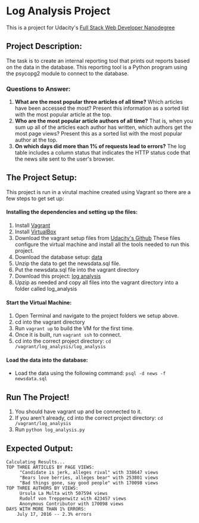 # Log Analysis Project
This is a project for Udacity's [Full Stack Web Developer Nanodegree](https://www.udacity.com/course/full-stack-web-developer-nanodegree--nd004)
## Project Description:
The task is to create an internal reporting tool that prints out reports 
based on the data in the database. This reporting tool is a Python program 
using the psycopg2 module to connect to the database.
### Questions to Answer:
1. **What are the most popular three articles of all time?** Which articles have been 
accessed the most? Present this information as a sorted list with the most popular 
article at the top.
1. **Who are the most popular article authors of all time?** That is, when you sum up 
all of the articles each author has written, which authors get the most page views? 
Present this as a sorted list with the most popular author at the top.
1. **On which days did more than 1% of requests lead to errors?**  The log table 
includes a column status that indicates the HTTP status code that the news site sent 
to the user's browser. 

## The Project Setup:
This project is run in a virutal machine created using Vagrant so there are a few steps
to get set up:
#### Installing the dependencies and setting up the files:
1. Install [Vagrant](https://www.vagrantup.com/)
1. Install [VirtualBox](https://www.virtualbox.org/)
1. Download the vagrant setup files from [Udacity's Github](https://github.com/udacity/fullstack-nanodegree-vm)
These files configure the virtual machine and install all the tools needed to run this project.
1. Download the database setup: [data](https://d17h27t6h515a5.cloudfront.net/topher/2016/August/57b5f748_newsdata/newsdata.zip)
1. Unzip the data to get the newsdata.sql file.
1. Put the newsdata.sql file into the vagrant directory
1. Download this project: [log analysis](https://github.com/michellejl/log_analysis)
1. Upzip as needed and copy all files into the vagrant directory into a folder called log_analysis
#### Start the Virtual Machine:
1. Open Terminal and navigate to the project folders we setup above.
1. cd into the vagrant directory
1. Run ``` vagrant up ``` to build the VM for the first time.
1. Once it is built, run ``` vagrant ssh ``` to connect.
1. cd into the correct project directory: ``` cd /vagrant/log_analysis/log_analysis ```
#### Load the data into the database:
* Load the data using the following command: ``` psql -d news -f newsdata.sql ```



## Run The Project!
1. You should have vagrant up and be connected to it. 
1. If you aren't already, cd into the correct project directory: ``` cd /vagrant/log_analysis ```
1. Run ``` python log_analysis.py ```



## Expected Output: 
    Calculating Results...
    TOP THREE ARTICLES BY PAGE VIEWS:
         "Candidate is jerk, alleges rival" with 338647 views
         "Bears love berries, alleges bear" with 253801 views
         "Bad things gone, say good people" with 170098 views
    TOP THREE AUTHORS BY VIEWS:
         Ursula La Multa with 507594 views
         Rudolf von Treppenwitz with 423457 views
         Anonymous Contributor with 170098 views
    DAYS WITH MORE THAN 1% ERRORS:
        July 17, 2016 -- 2.3% errors
